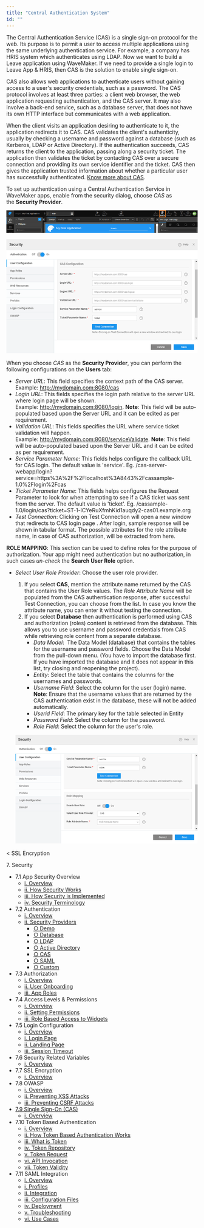 ```yaml
---
title: "Central Authentication System"
id: ""
---
```


The Central Authentication Service (CAS) is a single sign-on protocol for the web. Its purpose is to permit a user to access multiple applications using the same underlying authentication service. For example, a company has HRIS system which authenticates using LDAP. Now we want to build a Leave application using WaveMaker. If we need to provide a single login to Leave App & HRIS, then CAS is the solution to enable single sign-on.

CAS also allows web applications to authenticate users without gaining access to a user's security credentials, such as a password. The CAS protocol involves at least three parties: a client web browser, the web application requesting authentication, and the CAS server. It may also involve a back-end service, such as a database server, that does not have its own HTTP interface but communicates with a web application.

When the client visits an application desiring to authenticate to it, the application redirects it to CAS. CAS validates the client's authenticity, usually by checking a username and password against a database (such as Kerberos, LDAP or Active Directory). If the authentication succeeds, CAS returns the client to the application, passing along a security ticket. The application then validates the ticket by contacting CAS over a secure connection and providing its own service identifier and the ticket. CAS then gives the application trusted information about whether a particular user has successfully authenticated. [Know more about CAS](https://wiki.jasig.org/display/CAS/Home).

To set up authentication using a Central Authentication Service in WaveMaker apps, enable from the security dialog, choose _CAS_ as the **Security Provider**.

[![](../../assets/sec_access.png)](../../assets/sec_access.png)

[![](../../assets/sec_user_cas.png)](../../assets/sec_user_cas.png)

When you choose _CAS_ as the **Security Provider**, you can perform the following configurations on the **Users** tab:

- _Server URL_: This field specifies the context path of the CAS server. Example: http://mydomain.com:8080/cas
- _Login URL_: This fields specifies the login path relative to the server URL where login page will be shown. Example: http://mydomain.com:8080/login. **Note**: This field will be auto-populated based upon the Server URL and it can be edited as per requirement.
- _Validation URL_: This fields specifies the URL where service ticket validation will happen. Example: http://mydomain.com:8080/serviceValidate. **Note**: This field will be auto-populated based upon the Server URL and it can be edited as per requirement.
- _Service Parameter Name_: This fields helps configure the callback URL for CAS login. The default value is 'service'. Eg. /cas-server-webapp/login? service=https%3A%2F%2Flocalhost%3A8443%2Fcassample-1.0%2Flogin%2Fcas
- _Ticket Parameter Name_: This fields helps configures the Request Parameter to look for when attempting to see if a CAS ticket was sent from the server. The default value is 'ticket'. Eg. /cassample-1.0/login/cas?ticket=ST-1-lCYeRuXfmhKid1auqdy2-cas01.example.org
- _Test Connection_: Clicking on Test Connection will open a new window that redirects to CAS login page . After login, sample response will be shown in tabular format. The possible attributes for the role attribute name, in case of CAS authorization, will be extracted from here.

**ROLE MAPPING**: This section can be used to define roles for the purpose of authorization. Your app might need authentication but no authorization, in such cases _un-check_ the **Search User Role** option.

- _Select User Role Provider_: Choose the user role provider.
    
    1. If you select **CAS**, mention the attribute name returned by the CAS that contains the User Role values. The _Role Attribute Name_ will be populated from the CAS authentication response, after successful Test Connection, you can choose from the list. In case you know the attribute name, you can enter it without testing the connection.
    2. If you select **Database** then authentication is performed using CAS and authorization (roles) content is retrieved from the database. This allows you to use username and password credentials from CAS while retrieving role content from a separate database.
        - _Data Model_:  The Data Model (database) that contains the tables for the username and password fields. Choose the Data Model from the pull-down menu. (You have to import the database first. If you have imported the database and it does not appear in this list, try closing and reopening the project).
        - _Entity_: Select the table that contains the columns for the usernames and passwords.
        - _Username Field_: Select the column for the user (login) name. **Note**: Ensure that the username values that are returned by the CAS authentication exist in the database, these will not be added automatically.
        - _Userid Field_: The primary key for the table selected in Entity
        - _Password Field_: Select the column for the password.
        - _Role Field_: Select the column for the user's role.
    
    [![](../../assets/sec_user_cas_role.png)](../../assets/sec_user_cas_role.png)

< SSL Encryption

7\. Security

- 7.1 App Security Overview
    - [i. Overview](/learn/app-security/app-security/#)
    - [ii. How Security Works](/learn/app-security/app-security/#working)
    - [iii. How Security is Implemented](/learn/app-security/app-security/#implementation)
    - [iv. Security Terminology](/learn/app-security/app-security/#terminology)
- 7.2 Authentication
    - [i. Overview](/learn/app-security/authentication/)
    - [ii. Security Providers](/learn/app-security/authentication/#security-providers)
        - [○ Demo](/learn/app-security/authentication/#demo)
        - [○ Database](/learn/app-security/authentication/#database)
        - [○ LDAP](/learn/app-security/authentication/#ldap)
        - [○ Active Directory](/learn/app-security/authentication/#ad)
        - [○ CAS](/learn/app-security/authentication/#cas)
        - [○ SAML](/learn/app-security/authentication/#saml)
        - [○ Custom](/learn/app-security/authentication/#custom)
- 7.3 Authorization
    - [i. Overview](/learn/app-security/authorization/)
    - [ii. User Onboarding](/learn/app-security/authorization/#user-onboarding)
    - [iii. App Roles](/learn/app-security/authorization/#app-roles)
- 7.4 Access Levels & Permissions
    - [i. Overview](/learn/app-security/access-levels-permissions/)
    - [ii. Setting Permissions](/learn/app-security/access-levels-permissions/#setting-permissions)
    - [iii. Role Based Access to Widgets](/learn/app-security/access-levels-permissions/#role-based-access)
- 7.5 Login Configuration
    - [i. Overview](/learn/app-security/login-configuration/)
    - [i. Login Page](/learn/app-security/login-configuration/#login-page)
    - [ii. Landing Page](/learn/app-security/login-configuration/#landing-page)
    - [iii. Session Timeout](/learn/app-security/login-configuration/#session-timeout)
- 7.6 Security Related Variables
    - [i. Overview](/learn/app-security/security-variables)
- 7.7 SSL Encryption
    - [i. Overview](/learn/app-security/ssl-encryption/)
- 7.8 OWASP
    - [i. Overview](/learn/app-security/owasp/)
    - [ii. Preventing XSS Attacks](/learn/app-security/owasp/#xss)
    - [iii. Preventing CSRF Attacks](/learn/app-security/owasp/#csrf)
- [7.9 Single Sign-On (CAS)](#)
    - [i. Overview](#)
- 7.10 Token Based Authentication
    - [i. Overview](/learn/app-security/token-based-authentication/)
    - [ii. How Token Based Authentication Works](/learn/app-security/token-based-authentication/#working)
    - [iii. What is Token](/learn/app-security/token-based-authentication/#token)
    - [iv. Token Repository](/learn/app-security/token-based-authentication/#token-repository)
    - [v. Token Request](/learn/app-security/token-based-authentication/#token-request)
    - [vi. API Invocation](/learn/app-security/token-based-authentication/#api-invocation)
    - [vii. Token Validity](/learn/app-security/token-based-authentication/#token-validity)
- 7.11 SAML Integration
    - [i. Overview](/learn/app-development/app-security/saml-integration/)
    - [i. Profiles](/learn/app-development/app-security/saml-integration/#profiles)
    - [ii. Integration](/learn/app-development/app-security/saml-integration/#integration)
    - [iii. Configuration Files](/learn/app-development/app-security/saml-integration/#files)
    - [iv. Deployment](/learn/app-development/app-security/saml-integration/#deployment)
    - [v. Troubleshooting](/learn/app-development/app-security/saml-integration/#troubleshooting)
    - [vi. Use Cases](/learn/app-development/app-security/saml-integration/#use-cases)
